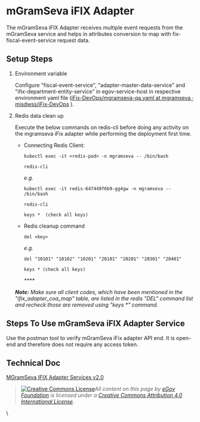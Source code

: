 # mGramSeva iFIX Adapter

The mGramSeva iFIX Adapter receives multiple event requests from the mGramSeva service and helps in attributes conversion to map with fix-fiscal-event-service request data.

## Setup Steps

1.  Environment variable

    Configure "fiscal-event-service", "adapter-master-data-service" and "ifix-department-entity-service" in egov-service-host in respective environment yaml file ([<img src="https://github.com/fluidicon.png" alt="" data-size="line">iFix-DevOps/mgramseva-qa.yaml at mgramseva · misdwss/iFix-DevOps](https://github.com/misdwss/iFix-DevOps/blob/mgramseva/deploy-as-code/helm/environments/mgramseva-qa.yaml) ).
2.  Redis data clean up

    Execute the below commands on redis-cli before doing any activity on the mgramseva iFix adapter while performing the deployment first time.

    *   Connecting Redis Client:&#x20;

        `kubectl exec -it <redis-pod> -n mgramseva -- /bin/bash`

        `redis-cli`

        _e.g._

        `kubectl exec -it redis-647449f6b9-gg4gw -n mgramseva -- /bin/bash`

        `redis-cli`

        `keys *  (check all keys)`
    *   Redis cleanup command

        `del <key>`

        _e.g._

        `del "10101" "10102" "10201" "20101" "20201" "20301" "20401"`

        `keys * (check all keys)`

        _****_

    _**Note:** Make sure all client codes, which have been mentioned in the "ifix\_adapter\_coa\_map" table, are listed in the redis "DEL" command list and recheck those are removed using "keys \*" command._&#x20;

## Steps To Use mGramSeva iFIX Adapter Service

Use the postman tool to verify mGramSeva iFix adapter API end. It is open-end and therefore does not require any access token.

## &#x20;**Technical Doc**

[MGramSeva IFIX Adapter Services v2.0](../../../exemplar/ifix-adapter/adapter-service-documents/mgramseva-ifix-adapter-service.md)





> [![Creative Commons License](https://i.creativecommons.org/l/by/4.0/80x15.png)_​_](http://creativecommons.org/licenses/by/4.0/)_All content on this page by_ [_eGov Foundation_](https://egov.org.in/) _is licensed under a_ [_Creative Commons Attribution 4.0 International License_](http://creativecommons.org/licenses/by/4.0/)_._



\

